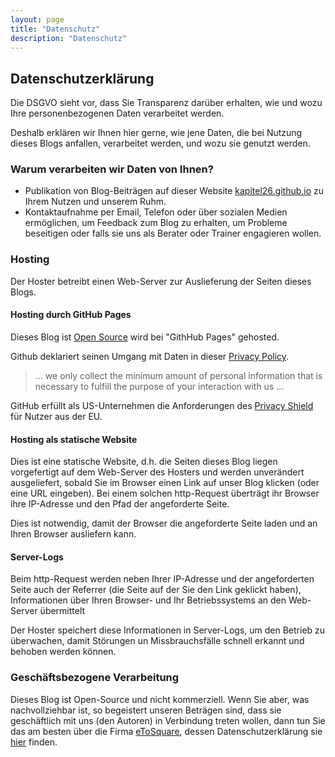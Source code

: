 ```yaml
---
layout: page
title: "Datenschutz"
description: "Datenschutz"
---
```


## Datenschutzerklärung

Die DSGVO sieht vor,
dass Sie Transparenz darüber erhalten,
wie und wozu Ihre personenbezogenen Daten verarbeitet werden.

Deshalb erklären wir Ihnen hier gerne,
wie jene Daten,
die bei Nutzung dieses Blogs anfallen,
verarbeitet werden,
und wozu sie genutzt werden.


### Warum verarbeiten wir Daten von Ihnen?

 * Publikation von Blog-Beiträgen auf dieser Website [kapitel26.github.io](https://kapitel26.github.io) zu Ihrem Nutzen und unserem Ruhm.
 * Kontaktaufnahme per Email, Telefon oder über sozialen Medien ermöglichen, um Feedback zum Blog zu erhalten, um Probleme beseitigen oder falls sie uns als Berater oder Trainer engagieren wollen.

### Hosting

Der Hoster betreibt einen Web-Server zur Auslieferung der Seiten dieses Blogs.

#### Hosting durch GitHub Pages

Dieses Blog ist [Open Source](/license.html) wird bei "GithHub Pages"
 gehosted.

 Github deklariert seinen Umgang mit Daten in dieser [Privacy Policy](https://help.github.com/articles/github-privacy-statement/).

 >  ... we only collect the minimum amount of personal information that is necessary to fulfill the purpose of your interaction with us ...

GitHub erfüllt als US-Unternehmen die Anforderungen des [Privacy Shield](https://www.privacyshield.gov/participant?id=a2zt000000001K2AAI) für Nutzer aus der EU.

#### Hosting als statische Website

Dies ist eine statische Website,
d.h. die Seiten dieses Blog liegen vorgefertigt auf dem Web-Server des Hosters und werden unverändert ausgeliefert,
sobald Sie im Browser einen Link auf unser Blog klicken (oder eine URL eingeben).
Bei einem solchen http-Request überträgt ihr Browser
ihre IP-Adresse und den Pfad der angeforderte Seite.

Dies ist notwendig, damit der Browser die angeforderte Seite laden und an Ihren Browser ausliefern kann.

#### Server-Logs

Beim http-Request werden neben Ihrer IP-Adresse und der angeforderten Seite auch der Referrer (die Seite auf der Sie den Link geklickt haben), Informationen über Ihren Browser- und Ihr Betriebssystems an den Web-Server übermittelt

Der Hoster speichert diese Informationen in Server-Logs, um den Betrieb zu überwachen, damit Störungen un Missbrauchsfälle schnell erkannt und behoben werden können.

### Geschäftsbezogene Verarbeitung

Dieses Blog ist Open-Source und nicht kommerziell.
Wenn Sie aber,
was nachvollziehbar ist,
so begeistert unseren Beträgen sind,
dass sie geschäftlich mit uns (den Autoren) in Verbindung treten wollen,
dann tun Sie das am besten über die Firma [eToSquare](https://etosquare.de/),
dessen Datenschutzerklärung sie [hier](https://etosquare.de/datenschutzerklaerung/) finden.

